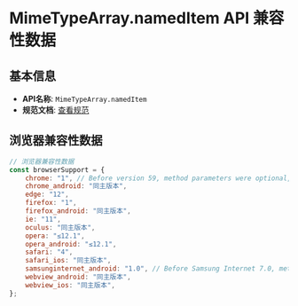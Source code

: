 # MimeTypeArray.namedItem API 兼容性数据

## 基本信息

- **API名称**: `MimeTypeArray.namedItem`
- **规范文档**: [查看规范](https://html.spec.whatwg.org/multipage/system-state.html#dom-mimetypearray-nameditem)

## 浏览器兼容性数据

```javascript
// 浏览器兼容性数据
const browserSupport = {
    chrome: "1", // Before version 59, method parameters were optional,
    chrome_android: "同主版本",
    edge: "12",
    firefox: "1",
    firefox_android: "同主版本",
    ie: "11",
    oculus: "同主版本",
    opera: "≤12.1",
    opera_android: "≤12.1",
    safari: "4",
    safari_ios: "同主版本",
    samsunginternet_android: "1.0", // Before Samsung Internet 7.0, method parameters were optional,
    webview_android: "同主版本",
    webview_ios: "同主版本",
};

```

